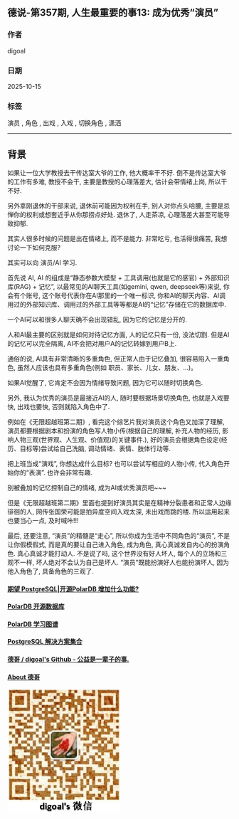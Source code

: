 ## 德说-第357期, 人生最重要的事13: 成为优秀“演员”    
                                            
### 作者                                            
digoal                                            
                                            
### 日期                                            
2025-10-15                                          
                                            
### 标签                                            
演员 , 角色 , 出戏 , 入戏 , 切换角色 , 潇洒     
                                            
----                                            
                                            
## 背景   
如果让一位大学教授去干传达室大爷的工作, 他大概率干不好. 倒不是传达室大爷的工作有多难, 教授不会干, 主要是教授的心理落差大, 估计会带情绪上岗, 所以干不好.  
  
另外拿刚退休的干部来说, 退休前可能因为权利在手, 别人对你点头哈腰, 主要是忌惮你的权利或想套近乎从你那捞点好处. 退休了, 人走茶凉, 心理落差大甚至可能导致抑郁.  
  
其实人很多时候的问题是出在情绪上, 而不是能力. 非常吃亏, 也活得很痛苦, 我想讨论一下如何克服?    
  
其实可以向 演员/AI 学习.    
  
首先说 AI, AI 的组成是“静态参数大模型 + 工具调用(也就是它的感官) + 外部知识库(RAG) + 记忆”, 以最常见的AI聊天工具(如gemini, qwen, deepseek等)来说, 你会有个账号, 这个账号代表你在AI那里的一个唯一标识, 你和AI的聊天内容、AI调用过的外部知识库、调用过的外部工具等等都是AI的“记忆”存储在它的数据库中.   
  
一个AI可以和很多人聊天确不会出现错乱, 因为它的记忆是分开的.  
  
人和AI最主要的区别就是如何对待记忆方面, 人的记忆只有一份, 没法切割. 但是AI的记忆可以完全隔离, AI不会把对用户A的记忆转嫁到用户B上.    
  
通俗的说, AI具有非常清晰的多重角色, 但正常人由于记忆叠加, 很容易陷入一重角色, 虽然人应该也具有多重角色(例如 职员、家长、儿女、朋友、...)。  
  
如果AI觉醒了, 它肯定不会因为情绪导致问题, 因为它可以随时切换角色.   
  
另外, 我认为优秀的演员是最接近AI的人, 随时要根据场景切换角色, 也就是入戏要快, 出戏也要快, 否则就陷入角色中了.  
  
例如在《无限超越班第二期》, 看完这个综艺片我对演员这个角色又加深了理解, 演员都要根据剧本和扮演的角色写人物小传(根据自己的理解, 补充人物的经历, 影响人物三观(世界观、人生观、价值观)的关键事件.), 好的演员会根据角色设定(经历、目标等)尝试给自己洗脑, 调动情绪、表情、肢体行动等.    
  
把上班当成“演戏”, 你想达成什么目标? 也可以尝试写相应的人物小传, 代入角色开始你的“表演”. 也许会非常有趣.    
  
别被叠加的记忆控制自己的情绪, 成为AI或优秀演员吧~~~   
  
但是《无限超越班第二期》里面也提到好演员其实是在精神分裂患者和正常人边缘徘徊的人, 网传张国荣可能是拍异度空间入戏太深, 未出戏而跳的楼. 所以运用起来也要当心一点, 及时喊咔!!!  

最后, 还要注意, “演员”的精髓是“走心”, 所以你成为生活中不同角色的“演员”, 不是让你假模假式, 而是真的要让自己进入角色, 成为角色, 真心真诚发自内心的扮演角色. 真心真诚才能打动人. 不是说了吗, 这个世界没有好人坏人, 每个人的立场和三观不一样, 坏人绝对不会认为自己是坏人. “演员”既能扮演好人也能扮演坏人, 因为他入角色了, 具备角色的三观了.  
  
  
#### [期望 PostgreSQL|开源PolarDB 增加什么功能?](https://github.com/digoal/blog/issues/76 "269ac3d1c492e938c0191101c7238216")
  
  
#### [PolarDB 开源数据库](https://openpolardb.com/home "57258f76c37864c6e6d23383d05714ea")
  
  
#### [PolarDB 学习图谱](https://www.aliyun.com/database/openpolardb/activity "8642f60e04ed0c814bf9cb9677976bd4")
  
  
#### [PostgreSQL 解决方案集合](../201706/20170601_02.md "40cff096e9ed7122c512b35d8561d9c8")
  
  
#### [德哥 / digoal's Github - 公益是一辈子的事.](https://github.com/digoal/blog/blob/master/README.md "22709685feb7cab07d30f30387f0a9ae")
  
  
#### [About 德哥](https://github.com/digoal/blog/blob/master/me/readme.md "a37735981e7704886ffd590565582dd0")
  
  
![digoal's wechat](../pic/digoal_weixin.jpg "f7ad92eeba24523fd47a6e1a0e691b59")
  
